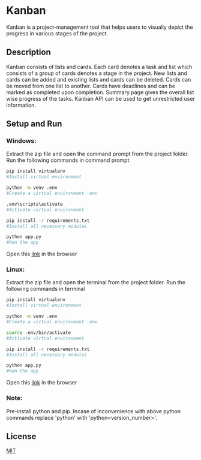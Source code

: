 # Kanban

Kanban is a project-management tool that helps users to visually depict the progress in various stages of the project.

## Description

Kanban consists of lists and cards. Each card denotes a task and list which consists of a group of cards denotes a stage in the project. New lists and cards can be added and existing lists and cards can be deleted. Cards can be moved from one list to another. Cards have deadlines and can be marked as completed upon completion. Summary page gives the overall list wise progress of the tasks. Kanban API can be used to get unrestricted user information.

## Setup and Run

### Windows:
Extract the zip file and open the command prompt from the project folder. Run the following commands in command prompt

```bash
pip install virtualenv
#Install virtual environment

python -m venv .env
#Create a virtual environment .env

.env\scripts\activate
#Activate virtual environment

pip install -r requirements.txt
#Install all necessary modules

python app.py
#Run the app

```
Open this [link](http://127.0.0.1:8080/) in the browser

### Linux:
Extract the zip file and open the terminal from the project folder. Run the following commands in terminal

```bash
pip install virtualenv
#Install virtual environment

python -m venv .env
#Create a virtual environment .env

source .env/bin/activate
#Activate virtual environment

pip install -r requirements.txt
#Install all necessary modules

python app.py
#Run the app

```
Open this [link](http://127.0.0.1:8080/) in the browser

### Note: 
Pre-install python and pip. Incase of inconvenience with above python commands replace 'python' with 'python<version_number>'.

## License
[MIT](https://choosealicense.com/licenses/mit/)
